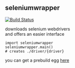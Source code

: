 ## seleniumwrapper
[![Build Status](http://build.eberlein.io:8080/job/python_seleniumwrapper/badge/icon)](http://build.eberlein.io:8080/job/python_seleniumwrapper/)<br>

downloads selenium webdrivers<br>
and offers an easier interface
```
import seleniumwrapper
seleniumwrapper.main()
# creates ./driver/{driver}
```

you can get a prebuild egg [here](http://build.eberlein.io:8080/job/seleniumwrapper/lastSuccessfulBuild/artifact/dist/)

